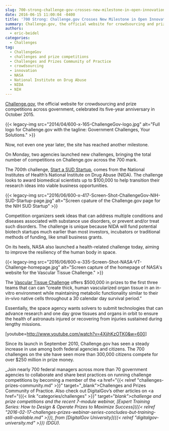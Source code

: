 ```yaml
---
slug: 700-strong-challenge-gov-crosses-new-milestone-in-open-innovation
date: 2016-06-15 11:00:04 -0400
title: '700 Strong: Challenge.gov Crosses New Milestone in Open Innovation'
summary: Challenge.gov, the official website for crowdsourcing and prize competitions across government, celebrated its five-year anniversary in October 2015. Now, not even one year later, the site has reached another milestone. On Monday, two agencies launched new challenges, bringing the total
authors:
  - eric-beidel
categories:
  - Challenges
tag:
  - ChallengeGov
  - challenges and prize competitions
  - Challenges and Prizes Community of Practice
  - crowdsourcing
  - innovation
  - NASA
  - National Institute on Drug Abuse
  - NIDA
  - NIH
---
```


[Challenge.gov](https://www.challenge.gov/), the official website for crowdsourcing and prize competitions across government, celebrated its five-year anniversary in October 2015.

{{< legacy-img src="2014/04/600-x-165-ChallengeGov-logo.jpg" alt="Full logo for Challenge.gov with the tagline: Government Challenges, Your Solutions." >}}

Now, not even one year later, the site has reached another milestone.

On Monday, two agencies launched new challenges, bringing the total number of competitions on Challenge.gov across the 700 mark.

The 700th challenge, [Start a SUD Startup](https://www.challenge.gov/challenge/100000-for-start-a-sud-startup/), comes from the National Institutes of Health’s National Institute on Drug Abuse (NIDA). The challenge looks to award biomedical scientists up to $100,000 to help transition their research ideas into viable business opportunities.

{{< legacy-img src="2016/06/600-x-417-Screen-Shot-ChallengeGov-NIH-SUD-Startup-page.jpg" alt="Screen cpature of the Challenge.gov page for the NIH SUD Startup" >}}

Competition organizers seek ideas that can address multiple conditions and diseases associated with substance use disorders, or prevent and/or treat such disorders. The challenge is unique because NIDA will fund potential biotech startups much earlier than most investors, incubators or traditional methods of funding, like small business grants.

On its heels, NASA also launched a health-related challenge today, aiming to improve the resiliency of the human body in space.

{{< legacy-img src="2016/06/600-x-335-Screen-Shot-NASA-VT-Challenge-homepage.jpg" alt="Screen capture of the homepage of NASA's website for the Vascular Tissue Challenge." >}}

The [Vascular Tissue Challenge](https://www.neworgan.org/vtc-prize.php) offers $500,000 in prizes to the first three teams that can can “create thick, human vascularized organ tissue in an in-vitro environment while maintaining metabolic functionality similar to their in-vivo native cells throughout a 30 calendar day survival period.”

Essentially, the space agency wants solvers to submit technologies that can advance research and one day grow tissues and organs in orbit to ensure the health of astronauts injured or recovering from injuries sustained during lengthy missions.

[youtube=http://www.youtube.com/watch?v=4XijhKzOTK0&w=600] 
  
Since its launch in September 2010, Challenge.gov has seen a steady increase in use among both federal agencies and citizens. The 700 challenges on the site have seen more than 300,000 citizens compete for over $250 million in prize money.

_Join nearly 700 federal managers across more than 70 government agencies to collaborate and share best practices on running challenge competitions by becoming a member of the <a href="{{< relref "challenges-prizes-community.md" >}}" target="_blank">Challenges and Prizes Community of Practice</a>. Also check out DigitalGov&#8217;s other articles on <a href="({{< link "categories/challenges" >}}" target="_blank">challenge and prize competitions</a> and the recent 7-module webinar, [Expert Training Series: How to Design & Operate Prizes to Maximize Success]({{< relref "2016-02-17-challenges-prizes-webinar-series-concludes-but-training-still-available.md" >}}), from [DigitalGov University]({{< relref "digitalgov-university.md" >}}) (DGU)._